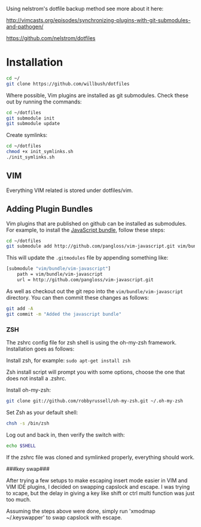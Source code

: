 Using nelstrom's dotfile backup method see more about it here:

http://vimcasts.org/episodes/synchronizing-plugins-with-git-submodules-and-pathogen/

https://github.com/nelstrom/dotfiles

# Installation #

```bash
cd ~/
git clone https://github.com/willbush/dotfiles
```

Where possible, Vim plugins are installed as git submodules. Check these out by
running the commands:

```bash
cd ~/dotfiles
git submodule init
git submodule update
```

Create symlinks:

```bash
cd ~/dotfiles
chmod +x init_symlinks.sh
./init_symlinks.sh
```

## VIM ##

Everything VIM related is stored under dotfiles/vim.

## Adding Plugin Bundles ##

Vim plugins that are published on github can be installed as submodules. For
example, to install the [JavaScript bundle](https://github.com/pangloss/vim-javascript), follow these steps:

```bash
cd ~/dotfiles
git submodule add http://github.com/pangloss/vim-javascript.git vim/bundle/vim-javascript
```

This will update the `.gitmodules` file by appending something like:

```bash
[submodule "vim/bundle/vim-javascript"]
    path = vim/bundle/vim-javascript
    url = http://github.com/pangloss/vim-javascript.git
```
    
As well as checkout out the git repo into the
`vim/bundle/vim-javascript` directory. You can then commit these changes
as follows:

```bash
git add -A
git commit -m "Added the javascript bundle"
```

### ZSH ###

The zshrc config file for zsh shell is using the oh-my-zsh framework. Installation goes as follows:

Install zsh, for example: `sudo apt-get install zsh`

Zsh install script will prompt you with some options, choose the one that does not install a .zshrc.

Install oh-my-zsh:

```bash
git clone git://github.com/robbyrussell/oh-my-zsh.git ~/.oh-my-zsh
```

Set Zsh as your default shell:

```bash
chsh -s /bin/zsh
```

Log out and back in, then verify the switch with:

```bash
echo $SHELL
```

If the zshrc file was cloned and symlinked properly, everything should work.

###key swap###

After trying a few setups to make escaping insert mode easier in VIM and VIM IDE plugins, I decided on swapping capslock and escape. I was trying to xcape, but the delay in giving a key like shift or ctrl multi function was just too much.

Assuming the steps above were done, simply run 'xmodmap ~/.keyswapper' to swap capslock with escape.

